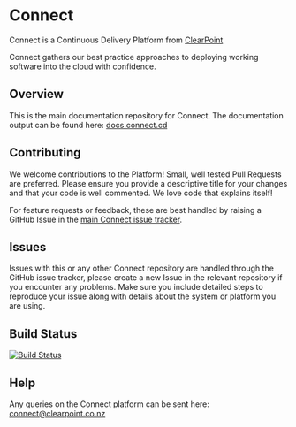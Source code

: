 # Connect
Connect is a Continuous Delivery Platform from [ClearPoint](http://clearpoint.co.nz)  

Connect gathers our best practice approaches to deploying working software into the cloud with confidence.

## Overview
This is the main documentation repository for Connect. The documentation output can be found here: [docs.connect.cd](http://docs.connect.cd)

## Contributing
We welcome contributions to the Platform! Small, well tested Pull Requests are preferred. Please ensure you provide a descriptive title for your changes and that your code is well commented. We love code that explains itself!  

For feature requests or feedback, these are best handled by raising a GitHub Issue in the [main Connect issue tracker](https://github.com/ClearPointNZ/connect/issues/new).

## Issues
Issues with this or any other Connect repository are handled through the GitHub issue tracker, please create a new Issue in the relevant repository if you encounter any problems. Make sure you include detailed steps to reproduce your issue along with details about the system or platform you are using.

## Build Status
[![Build Status](https://api.travis-ci.org/ClearPointNZ/connect.svg)](https://travis-ci.org/ClearPointNZ/connect)

## Help
Any queries on the Connect platform can be sent here: <connect@clearpoint.co.nz>